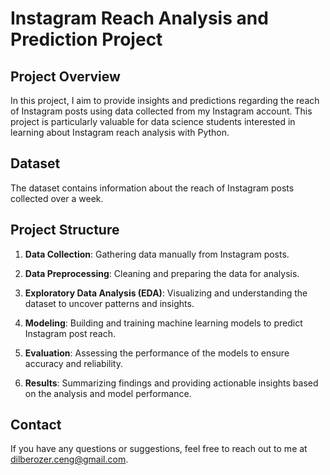 # Instagram Reach Analysis and Prediction Project

## Project Overview

In this project, I aim to provide insights and predictions regarding the reach of Instagram posts using data collected from my Instagram account. This project is particularly valuable for data science students interested in learning about Instagram reach analysis with Python.

## Dataset
 The dataset contains information about the reach of Instagram posts collected over a week.

## Project Structure

1. **Data Collection**: Gathering data manually from Instagram posts.

2. **Data Preprocessing**: Cleaning and preparing the data for analysis.

3. **Exploratory Data Analysis (EDA)**: Visualizing and understanding the dataset to uncover patterns and insights.

4. **Modeling**: Building and training machine learning models to predict Instagram post reach.

5. **Evaluation**: Assessing the performance of the models to ensure accuracy and reliability.

6. **Results**: Summarizing findings and providing actionable insights based on the analysis and model performance.

## Contact

If you have any questions or suggestions, feel free to reach out to me at [dilberozer.ceng@gmail.com](mailto:dilberozer.ceng@gmail.com).
